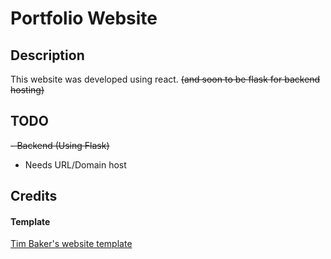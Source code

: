 # Portfolio Website

## Description

This website was developed using react. ~~(and soon to be flask for backend hosting)~~


## TODO

~~- Backend (Using Flask)~~

- Needs URL/Domain host

## Credits

#### Template

<a href="https://github.com/tbakerx/react-resume-template">Tim Baker's website template</a>
